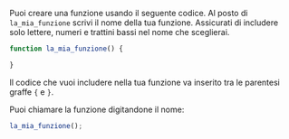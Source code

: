 Puoi creare una funzione usando il seguente codice. Al posto di `la_mia_funzione` scrivi il nome della tua funzione. Assicurati di includere solo lettere, numeri e trattini bassi nel nome che sceglierai.

```javascript
function la_mia_funzione() {

}
```

Il codice che vuoi includere nella tua funzione va inserito tra le parentesi graffe `{` e `}`.

Puoi chiamare la funzione digitandone il nome:

```javascript
la_mia_funzione();
```
